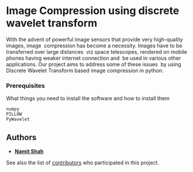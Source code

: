 # Image Compression using discrete wavelet transform

With the advent of powerful image sensors that provide very high-quality images, image  compression has become a necessity. Images have to be transferred over large distances  viz space telescopes, rendered on mobile phones having weaker internet connection and  be used in various other applications. Our project aims to address some of these issues  by using Discrete Wavelet Transform based image compression in python.

### Prerequisites

What things you need to install the software and how to install them

```
numpy
PILLOW
PyWavelet
```

## Authors

* [**Namit Shah**](https://github.com/NamitS27)

See also the list of [contributors](https://github.com/NamitS27/Image-Compression-DWT/graphs/contributors) who participated in this project.

